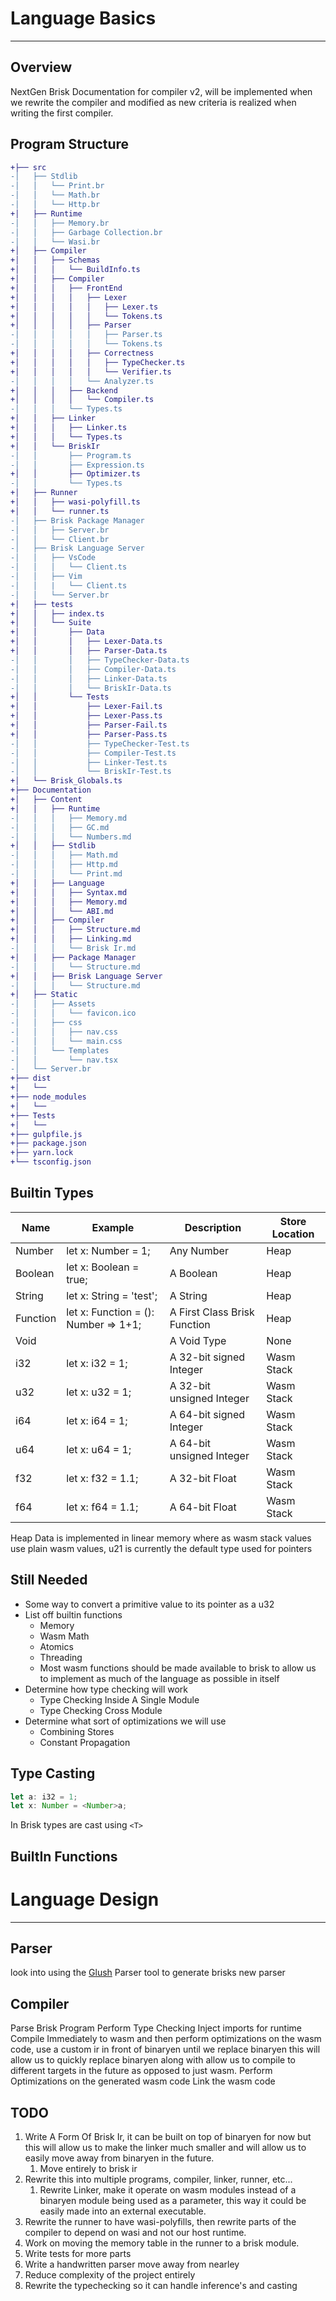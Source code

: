 # Language Basics
----------------------------------------------------------------
## Overview
NextGen Brisk Documentation for compiler v2, will be implemented when we rewrite the compiler and modified as new criteria is realized when writing the first compiler.

## Program Structure
```diff
+├── src
-│   ├── Stdlib
-│   │   └── Print.br
-│   │   └── Math.br
-│   │   └── Http.br
+│   ├── Runtime
-│   │   ├── Memory.br
-│   │   ├── Garbage Collection.br
-│   │   └── Wasi.br
+│   ├── Compiler
+│   │   ├── Schemas
+│   │   │   └── BuildInfo.ts
+│   │   ├── Compiler
+│   │   │   ├── FrontEnd
+│   │   │   │   ├── Lexer
+│   │   │   │   │   ├── Lexer.ts
+│   │   │   │   │   └── Tokens.ts
+│   │   │   │   ├── Parser
-│   │   │   │   │   ├── Parser.ts
-│   │   │   │   │   └── Tokens.ts
+│   │   │   │   ├── Correctness
+│   │   │   │   │   ├── TypeChecker.ts
+│   │   │   │   │   └── Verifier.ts
-│   │   │   │   └── Analyzer.ts
+│   │   │   ├── Backend
+│   │   │   │   └── Compiler.ts
-│   │   │   └── Types.ts
+│   │   ├── Linker
+│   │   │   ├── Linker.ts
+│   │   │   └── Types.ts
+│   │   └── BriskIr
-│   │       ├── Program.ts
-│   │       ├── Expression.ts
+│   │       ├── Optimizer.ts
-│   │       └── Types.ts
+│   ├── Runner
+│   │   ├── wasi-polyfill.ts
+│   │   └── runner.ts
-│   ├── Brisk Package Manager
-│   │   ├── Server.br
-│   │   └── Client.br
-│   ├── Brisk Language Server
-│   │   ├── VsCode
-│   │   │   └── Client.ts
-│   │   ├── Vim
-│   │   |   └── Client.ts
-│   │   └── Server.br
+│   ├── tests
+│   │   ├── index.ts
+│   │   └── Suite
+│   │       ├── Data
+│   │       │   ├── Lexer-Data.ts
+│   │       │   ├── Parser-Data.ts
-│   │       │   ├── TypeChecker-Data.ts
-│   │       │   ├── Compiler-Data.ts
-│   │       │   ├── Linker-Data.ts
-│   │       │   └── BriskIr-Data.ts
+│   │       └── Tests
+│   │           ├── Lexer-Fail.ts
+│   │           ├── Lexer-Pass.ts
+│   │           ├── Parser-Fail.ts
+│   │           ├── Parser-Pass.ts
-│   │           ├── TypeChecker-Test.ts
-│   │           ├── Compiler-Test.ts
-│   │           ├── Linker-Test.ts
-│   │           └── BriskIr-Test.ts
+│   └── Brisk_Globals.ts
+├── Documentation
+│   ├── Content
+│   │   ├── Runtime
-│   │   │   ├── Memory.md
-│   │   │   ├── GC.md
-│   │   │   └── Numbers.md
+│   │   ├── Stdlib
-│   │   │   ├── Math.md
-│   │   │   ├── Http.md
-│   │   │   └── Print.md
+│   │   ├── Language
+│   │   │   ├── Syntax.md
+│   │   │   ├── Memory.md
+│   │   │   └── ABI.md
+│   │   ├── Compiler
+│   │   │   ├── Structure.md
+│   │   │   ├── Linking.md
-│   │   │   └── Brisk Ir.md
+│   │   ├── Package Manager
-│   │   │   └── Structure.md
+│   │   ├── Brisk Language Server
-│   │   │   └── Structure.md
+│   ├── Static
-│   │   ├── Assets
-│   │   │   └── favicon.ico
-│   │   ├── css
-│   │   │   ├── nav.css
-│   │   │   └── main.css
-│   │   └── Templates
-│   │       └── nav.tsx
-│   └── Server.br
+├── dist
+│   └── 
+├── node_modules
+│   └── 
+├── Tests
+│   └── 
+├── gulpfile.js
+├── package.json
+├── yarn.lock
+└── tsconfig.json
```
## Builtin Types

| Name     | Example                              | Description                  | Store Location |
|----------|--------------------------------------|------------------------------|----------------|
| Number   | let x: Number = 1;                   | Any Number                   | Heap           |
| Boolean  | let x: Boolean = true;               | A Boolean                    | Heap           |
| String   | let x: String = 'test';              | A String                     | Heap           |
| Function | let x: Function = (): Number => 1+1; | A First Class Brisk Function | Heap           |
| Void     |                                      | A Void Type                  | None           |
| i32      | let x: i32 = 1;                      | A 32-bit signed Integer      | Wasm Stack     |
| u32      | let x: u32 = 1;                      | A 32-bit unsigned Integer    | Wasm Stack     |
| i64      | let x: i64 = 1;                      | A 64-bit signed Integer      | Wasm Stack     |
| u64      | let x: u64 = 1;                      | A 64-bit unsigned Integer    | Wasm Stack     |
| f32      | let x: f32 = 1.1;                    | A 32-bit Float               | Wasm Stack     |
| f64      | let x: f64 = 1.1;                    | A 64-bit Float               | Wasm Stack     |

Heap Data is implemented in linear memory where as wasm stack values use plain wasm values, u21 is currently the default type used for pointers

## Still Needed
+ Some way to convert a primitive value to its pointer as a u32
+ List off builtin functions
  + Memory
  + Wasm Math
  + Atomics
  + Threading
  + Most wasm functions should be made available to brisk to allow us to implement as much of the language as possible in itself
+ Determine how type checking will work
  + Type Checking Inside A Single Module
  + Type Checking Cross Module
+ Determine what sort of optimizations we will use
  + Combining Stores
  + Constant Propagation
## Type Casting

```ts
let a: i32 = 1;
let x: Number = <Number>a;
```
In Brisk types are cast using `<T>`

## BuiltIn Functions

# Language Design
-----------------------
## Parser
look into using the [Glush](https://github.com/judofyr/glush) Parser tool to generate brisks new parser
## Compiler
Parse Brisk Program
Perform Type Checking
Inject imports for runtime
Compile Immediately to wasm and then perform optimizations on the wasm code, use a custom ir in front of binaryen until we replace binaryen this will allow us to quickly replace binaryen along with allow us to compile to different targets in the future as opposed to just wasm.
Perform Optimizations on the generated wasm code
Link the wasm code
## TODO
1) Write A Form Of Brisk Ir, it can be built on top of binaryen for now but this will allow us to make the linker much smaller and will allow us to easily move away from binaryen in the future.
   1) Move entirely to brisk ir
2) Rewrite this into multiple programs, compiler, linker, runner, etc...
   1) Rewrite Linker, make it operate on wasm modules instead of a binaryen module being used as a parameter, this way it could be easily made into an external executable.
3) Rewrite the runner to have wasi-polyfills, then rewrite parts of the compiler to depend on wasi and not our host runtime.
4) Work on moving the memory table in the runner to a brisk module.
5) Write tests for more parts
6) Write a handwritten parser move away from nearley
7) Reduce complexity of the project entirely
8) Rewrite the typechecking so it can handle inference's and casting
